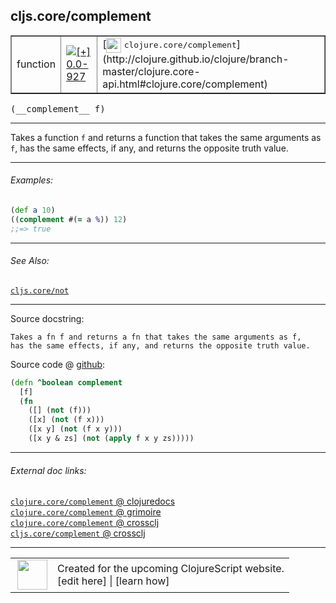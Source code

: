 ## cljs.core/complement



 <table border="1">
<tr>
<td>function</td>
<td><a href="https://github.com/cljsinfo/cljs-api-docs/tree/0.0-927"><img valign="middle" alt="[+] 0.0-927" title="Added in 0.0-927" src="https://img.shields.io/badge/+-0.0--927-lightgrey.svg"></a> </td>
<td>
[<img height="24px" valign="middle" src="http://i.imgur.com/1GjPKvB.png"> <samp>clojure.core/complement</samp>](http://clojure.github.io/clojure/branch-master/clojure.core-api.html#clojure.core/complement)
</td>
</tr>
</table>


 <samp>
(__complement__ f)<br>
</samp>

---

Takes a function `f` and returns a function that takes the same arguments as
`f`, has the same effects, if any, and returns the opposite truth value.

---

###### Examples:

```clj
(def a 10)
((complement #(= a %)) 12)
;;=> true
```

---

###### See Also:

[`cljs.core/not`](cljs.core_not.md)<br>

---


Source docstring:

```
Takes a fn f and returns a fn that takes the same arguments as f,
has the same effects, if any, and returns the opposite truth value.
```


Source code @ [github](https://github.com/clojure/clojurescript/blob/r2356/src/cljs/cljs/core.cljs#L3160-L3168):

```clj
(defn ^boolean complement
  [f]
  (fn
    ([] (not (f)))
    ([x] (not (f x)))
    ([x y] (not (f x y)))
    ([x y & zs] (not (apply f x y zs)))))
```

<!--
Repo - tag - source tree - lines:

 <pre>
clojurescript @ r2356
└── src
    └── cljs
        └── cljs
            └── <ins>[core.cljs:3160-3168](https://github.com/clojure/clojurescript/blob/r2356/src/cljs/cljs/core.cljs#L3160-L3168)</ins>
</pre>

-->

---



###### External doc links:

[`clojure.core/complement` @ clojuredocs](http://clojuredocs.org/clojure.core/complement)<br>
[`clojure.core/complement` @ grimoire](http://conj.io/store/v1/org.clojure/clojure/1.7.0-beta3/clj/clojure.core/complement/)<br>
[`clojure.core/complement` @ crossclj](http://crossclj.info/fun/clojure.core/complement.html)<br>
[`cljs.core/complement` @ crossclj](http://crossclj.info/fun/cljs.core.cljs/complement.html)<br>

---

 <table>
<tr><td>
<img valign="middle" align="right" width="48px" src="http://i.imgur.com/Hi20huC.png">
</td><td>
Created for the upcoming ClojureScript website.<br>
[edit here] | [learn how]
</td></tr></table>

[edit here]:https://github.com/cljsinfo/cljs-api-docs/blob/master/cljsdoc/cljs.core_complement.cljsdoc
[learn how]:https://github.com/cljsinfo/cljs-api-docs/wiki/cljsdoc-files

<!--

This information was too distracting to show to readers, but I'll leave it
commented here since it is helpful to:

- pretty-print the data used to generate this document
- and show how to retrieve that data



The API data for this symbol:

```clj
{:description "Takes a function `f` and returns a function that takes the same arguments as\n`f`, has the same effects, if any, and returns the opposite truth value.",
 :return-type boolean,
 :ns "cljs.core",
 :name "complement",
 :signature ["[f]"],
 :history [["+" "0.0-927"]],
 :type "function",
 :related ["cljs.core/not"],
 :full-name-encode "cljs.core_complement",
 :source {:code "(defn ^boolean complement\n  [f]\n  (fn\n    ([] (not (f)))\n    ([x] (not (f x)))\n    ([x y] (not (f x y)))\n    ([x y & zs] (not (apply f x y zs)))))",
          :title "Source code",
          :repo "clojurescript",
          :tag "r2356",
          :filename "src/cljs/cljs/core.cljs",
          :lines [3160 3168]},
 :examples [{:id "69e359",
             :content "```clj\n(def a 10)\n((complement #(= a %)) 12)\n;;=> true\n```"}],
 :full-name "cljs.core/complement",
 :clj-symbol "clojure.core/complement",
 :docstring "Takes a fn f and returns a fn that takes the same arguments as f,\nhas the same effects, if any, and returns the opposite truth value."}

```

Retrieve the API data for this symbol:

```clj
;; from Clojure REPL
(require '[clojure.edn :as edn])
(-> (slurp "https://raw.githubusercontent.com/cljsinfo/cljs-api-docs/catalog/cljs-api.edn")
    (edn/read-string)
    (get-in [:symbols "cljs.core/complement"]))
```

-->
